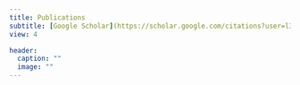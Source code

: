 ```yaml
---
title: Publications
subtitle: [Google Scholar](https://scholar.google.com/citations?user=l3CNKC4AAAAJ&hl=en&oi=ao)
view: 4

header:
  caption: ""
  image: ""
---
```

